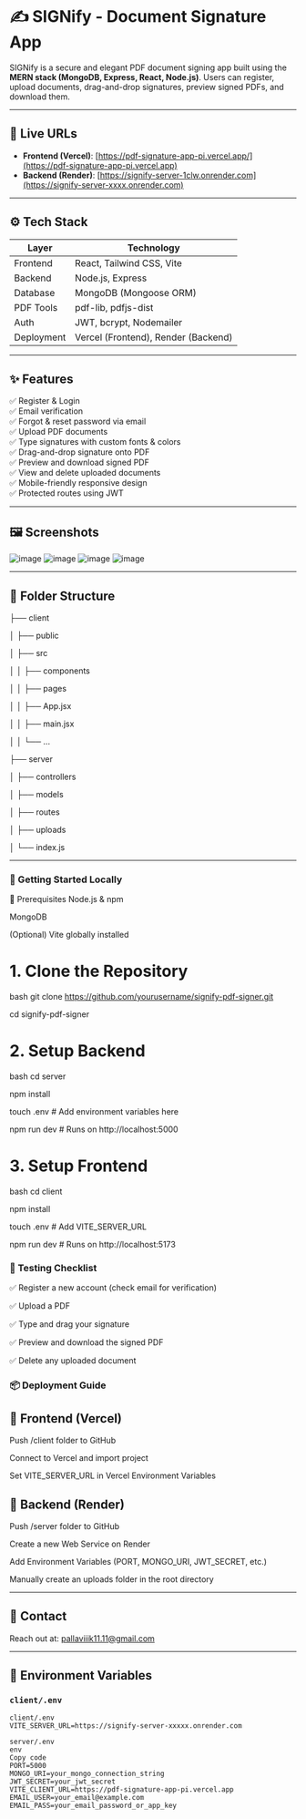# ✍️ SIGNify - Document Signature App

SIGNify is a secure and elegant PDF document signing app built using the **MERN stack (MongoDB, Express, React, Node.js)**. Users can register, upload documents, drag-and-drop signatures, preview signed PDFs, and download them.

---

## 🔗 Live URLs

- **Frontend (Vercel)**: [https://pdf-signature-app-pi.vercel.app/](https://pdf-signature-app-pi.vercel.app)
- **Backend (Render)**: [https://signify-server-1clw.onrender.com](https://signify-server-xxxx.onrender.com)

---

## ⚙️ Tech Stack

| Layer       | Technology                        |
|-------------|------------------------------------|
| Frontend    | React, Tailwind CSS, Vite         |
| Backend     | Node.js, Express                  |
| Database    | MongoDB (Mongoose ORM)            |
| PDF Tools   | pdf-lib, pdfjs-dist               |
| Auth        | JWT, bcrypt, Nodemailer           |
| Deployment  | Vercel (Frontend), Render (Backend) |

---

## ✨ Features

✅ Register & Login  
✅ Email verification  
✅ Forgot & reset password via email  
✅ Upload PDF documents  
✅ Type signatures with custom fonts & colors  
✅ Drag-and-drop signature onto PDF  
✅ Preview and download signed PDF  
✅ View and delete uploaded documents  
✅ Mobile-friendly responsive design  
✅ Protected routes using JWT

---

## 🖼️ Screenshots
![image](https://github.com/user-attachments/assets/b92ba13d-bbf4-4b71-b603-9382b62feb13)
![image](https://github.com/user-attachments/assets/9189a8a7-5b60-410a-9c89-579234074516)
![image](https://github.com/user-attachments/assets/beb05ec7-21f6-49aa-a124-7d098237c1ea)
![image](https://github.com/user-attachments/assets/13034a8c-f79d-4ede-899a-00cddd12e142)

---

## 📁 Folder Structure
├── client

│ ├── public

│ ├── src

│ │ ├── components

│ │ ├── pages

│ │ ├── App.jsx

│ │ ├── main.jsx

│ │ └── ...

├── server

│ ├── controllers

│ ├── models

│ ├── routes

│ ├── uploads

│ └── index.js

---
### 🚀 Getting Started Locally
🔧 Prerequisites
Node.js & npm

MongoDB

(Optional) Vite globally installed

# 1. Clone the Repository
bash
  git clone https://github.com/yourusername/signify-pdf-signer.git
  
  cd signify-pdf-signer
  
# 2. Setup Backend
bash
  cd server
  
  npm install
  
  touch .env  # Add environment variables here
  
  npm run dev  # Runs on http://localhost:5000
  
# 3. Setup Frontend
bash
  cd client
  
  npm install
  
  touch .env  # Add VITE_SERVER_URL
  
  npm run dev  # Runs on http://localhost:5173


### 🧪 Testing Checklist
✅ Register a new account (check email for verification)

✅ Upload a PDF

✅ Type and drag your signature

✅ Preview and download the signed PDF

✅ Delete any uploaded document

### 📦 Deployment Guide
## 🔹 Frontend (Vercel)
  Push /client folder to GitHub

  Connect to Vercel and import project

  Set VITE_SERVER_URL in Vercel Environment Variables

## 🔹 Backend (Render)
  Push /server folder to GitHub

  Create a new Web Service on Render

  Add Environment Variables (PORT, MONGO_URI, JWT_SECRET, etc.)

  Manually create an uploads folder in the root directory

---
## 📧 Contact
Reach out at: pallaviiik11.11@gmail.com

---
## 🔐 Environment Variables

### `client/.env`
```env
client/.env
VITE_SERVER_URL=https://signify-server-xxxxx.onrender.com

server/.env
env
Copy code
PORT=5000
MONGO_URI=your_mongo_connection_string
JWT_SECRET=your_jwt_secret
VITE_CLIENT_URL=https://pdf-signature-app-pi.vercel.app
EMAIL_USER=your_email@example.com
EMAIL_PASS=your_email_password_or_app_key
